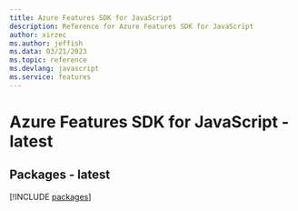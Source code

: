 ```yaml
---
title: Azure Features SDK for JavaScript
description: Reference for Azure Features SDK for JavaScript
author: xirzec
ms.author: jeffish
ms.data: 03/21/2023
ms.topic: reference
ms.devlang: javascript
ms.service: features
---
```

# Azure Features SDK for JavaScript - latest
## Packages - latest
[!INCLUDE [packages](features-index.md)]